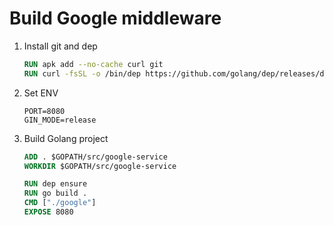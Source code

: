 # Build Google middleware

1. Install git and dep
    ```dockerfile
    RUN apk add --no-cache curl git
    RUN curl -fsSL -o /bin/dep https://github.com/golang/dep/releases/download/v0.4.1/dep-linux-amd64 && chmod +x /bin/dep
    ```
2. Set ENV
    ```
    PORT=8080
    GIN_MODE=release
    ```
3. Build Golang project
    ```dockerfile
    ADD . $GOPATH/src/google-service
    WORKDIR $GOPATH/src/google-service

    RUN dep ensure
    RUN go build .
    CMD ["./google"]
    EXPOSE 8080
    ```
